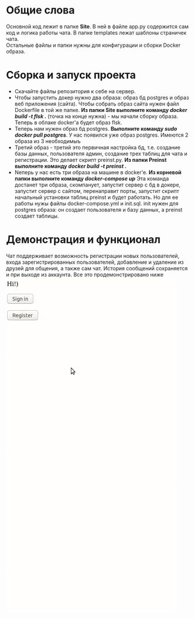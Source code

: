 # Общие слова
Основной код лежит в папке **Site**. В ней в файле app.py содержится сам код и логика работы чата. В папке templates лежат шаблоны страничек чата.  
Остальные файлы и папки нужны для конфигурации и сборки Docker образа.

# Сборка и запуск проекта
* Скачайте файлы репозитория к себе на сервер. 
* Чтобы запустить докер нужно два образа: образ бд postgres и образ веб приложения (сайта).
Чтобы собрать образ сайта нужен файл Dockerfile в той же папке. 
**Из папки Site выполните команду *docker build -t flsk .*** (точка на конце нужна) - мы начали сборку образа.
Теперь в облаке docker'a будет образ flsk.
* Теперь нам нужен образ бд postgres. 
**Выполните команду *sudo docker pull postgres***. У нас появился уже образ postgres. Имеются 2 образа из 3 необходимыъ
* Третий образ - третий это первичная настройка бд, т.е. создание базы данных, пользователя админ, создание трех таблиц для чата и регистрации. Это делает скрипт preinst.py.
**Из папки Preinst выполните команду *docker build -t preinst .***
* Nеперь у нас есть три образа на машине в docker'e.
**Из корневой папки выполните команду *docker-compose up***
Эта команда достанет три образа, скомпанует, запустит сервер с бд в докере, запустит сервер с сайтом, перенаправит порты, запустит скрипт начальный установки таблиц preinst и будет работать. Но для ее работы нужы файлы docker-compose.yml и init.sql. init нужен для postgres образа: он создает пользователя и базу данных, а preinst создает таблицы.

# Демонстрация и функционал
Чат поддерживает возможность регистрации новых пользователей, входа зарегистрированных пользователей, добавление и удаление из друзей для общения, а также сам чат. История сообщений сохраняется и при выходе из аккаунта. Все это продемонстрировано ниже  
![Иллюстрация](https://github.com/plyuspavel/Chat_MTII/blob/master/demo_true.gif)
